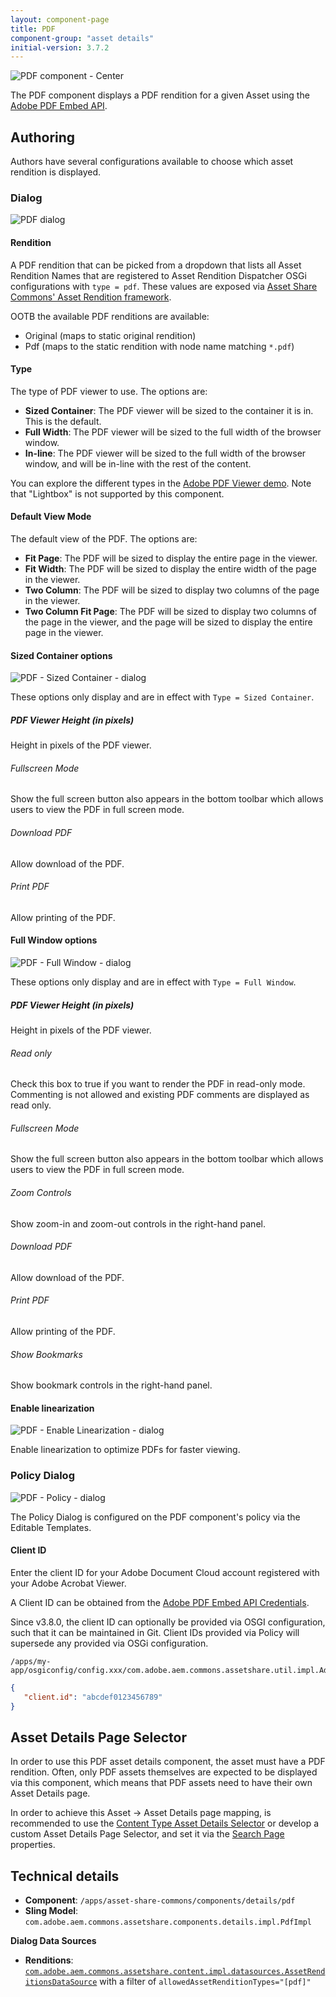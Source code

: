 ```yaml
---
layout: component-page
title: PDF
component-group: "asset details"
initial-version: 3.7.2
---
```


![PDF component - Center](./images/main.png)

The PDF component displays a PDF rendition for a given Asset using the [Adobe PDF Embed API](https://developer.adobe.com/document-services/docs/overview/pdf-embed-api/).

## Authoring

Authors have several configurations available to choose which asset rendition is displayed.

### Dialog

![PDF dialog](./images/dialog.png)

#### Rendition

A PDF rendition that can be picked from a dropdown that lists all Asset Rendition Names that are registered to Asset Rendition Dispatcher OSGi configurations with `type = pdf`. These values are exposed via [Asset Share Commons' Asset Rendition framework](/asset-share-commons/pages/development/asset-renditions/).

OOTB the available PDF renditions are available:

* Original (maps to static original rendition)
* Pdf (maps to the static rendition with node name matching `*.pdf`)

#### Type

The type of PDF viewer to use. The options are:

* **Sized Container**: The PDF viewer will be sized to the container it is in. This is the default.
* **Full Width**: The PDF viewer will be sized to the full width of the browser window.
* **In-line**: The PDF viewer will be sized to the full width of the browser window, and will be in-line with the rest of the content.

You can explore the different types in the [Adobe PDF Viewer demo](https://documentcloud.adobe.com/view-sdk-demo/PDFEmbedAPI). Note that "Lightbox" is not supported by this component.

#### Default View Mode

The default view of the PDF. The options are:

* **Fit Page**: The PDF will be sized to display the entire page in the viewer.
* **Fit Width**: The PDF will be sized to display the entire width of the page in the viewer.
* **Two Column**: The PDF will be sized to display two columns of the page in the viewer.
* **Two Column Fit Page**: The PDF will be sized to display two columns of the page in the viewer, and the page will be sized to display the entire page in the viewer.

#### Sized Container options

![PDF - Sized Container - dialog](./images/dialog_sized-container.png)

These options only display and are in effect with `Type = Sized Container`.

##### PDF Viewer Height (in pixels)

Height in pixels of the PDF viewer.

###### Fullscreen Mode

Show the full screen button also appears in the bottom toolbar which allows users to view the PDF in full screen mode.

###### Download PDF

Allow download of the PDF.

###### Print PDF

Allow printing of the PDF.

#### Full Window options

![PDF - Full Window - dialog](./images/dialog_full-window.png)

These options only display and are in effect with `Type = Full Window`.

##### PDF Viewer Height (in pixels)

Height in pixels of the PDF viewer.

###### Read only

Check this box to true if you want to render the PDF in read-only mode. Commenting is not allowed and existing PDF comments are displayed as read only.

###### Fullscreen Mode

Show the full screen button also appears in the bottom toolbar which allows users to view the PDF in full screen mode.

###### Zoom Controls

Show zoom-in and zoom-out controls in the right-hand panel.

###### Download PDF

Allow download of the PDF.

###### Print PDF

Allow printing of the PDF.

###### Show Bookmarks

Show bookmark controls in the right-hand panel.

#### Enable linearization

![PDF - Enable Linearization - dialog](./images/dialog_enable-linearization.png)

Enable linearization to optimize PDFs for faster viewing.


### Policy Dialog

![PDF - Policy - dialog](./images/policy.png)

The Policy Dialog is configured on the PDF component's policy via the Editable Templates.

#### Client ID

Enter the client ID for your Adobe Document Cloud account registered with your Adobe Acrobat Viewer. 

A Client ID can be obtained from the [Adobe PDF Embed API Credentials](https://acrobatservices.adobe.com/dc-integration-creation-app-cdn/main.html?api=pdf-embed-api).

Since v3.8.0, the client ID can optionally be provided via OSGI configuration, such that it can be maintained in Git. Client IDs provided via Policy will supersede any provided via OSGi configuration.

```
/apps/my-app/osgiconfig/config.xxx/com.adobe.aem.commons.assetshare.util.impl.AdobePdfEmbedApiImpl.cfg.json
```

```json
{
   "client.id": "abcdef0123456789"
}
```

## Asset Details Page Selector

In order to use this PDF asset details component, the asset must have a PDF rendition. Often, only PDF assets themselves are expected to be displayed via this component, which means that PDF assets need to have their own Asset Details page.

In order to achieve this Asset -> Asset Details page mapping, is recommended to use the [Content Type Asset Details Selector](/asset-share-commons/pages/development/asset-details-selector/) or develop a custom Asset Details Page Selector, and set it via the [Search Page](/asset-share-commons/pages/development/search-page/#asset-details-page-selector) properties.    



## Technical details

* **Component**: `/apps/asset-share-commons/components/details/pdf`
* **Sling Model**: `com.adobe.aem.commons.assetshare.components.details.impl.PdfImpl`

**Dialog Data Sources**

* **Renditions**: [`com.adobe.aem.commons.assetshare.content.impl.datasources.AssetRenditionsDataSource`](https://github.com/Adobe-Marketing-Cloud/asset-share-commons/blob/develop/core/src/main/java/com/adobe/aem/commons/assetshare/content/impl/datasources/AssetRenditionsDataSource.java) with a filter of `allowedAssetRenditionTypes="[pdf]"`
